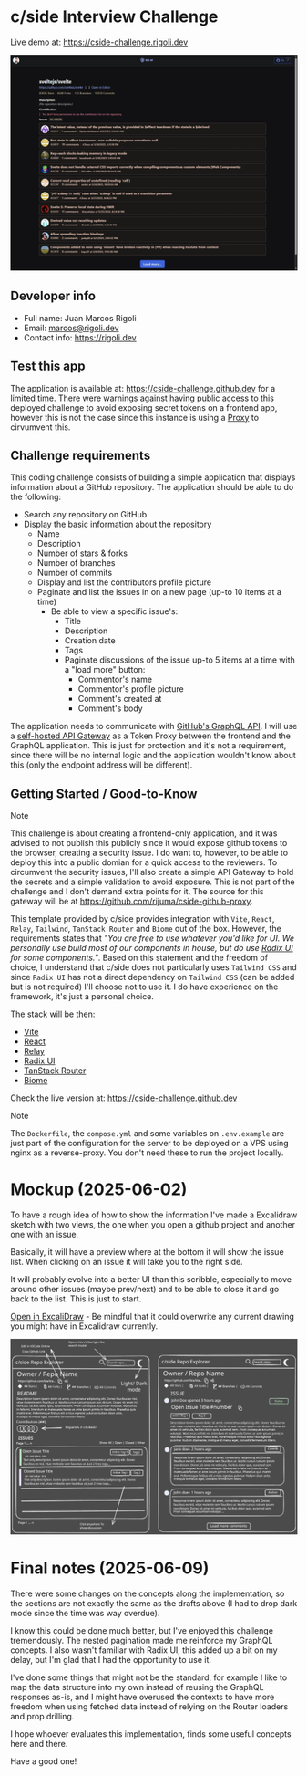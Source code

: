 # c/side Interview Challenge

Live demo at: https://cside-challenge.rigoli.dev

![Preview](docs/preview.webp)

## Developer info

- Full name: Juan Marcos Rigoli
- Email: [marcos@rigoli.dev](mailto:marcos@rigoli.dev)
- Contact info: https://rigoli.dev

## Test this app

The application is available at: https://cside-challenge.github.dev for a limited time.
There were warnings against having public access to this deployed challenge to avoid exposing secret tokens on a frontend app, however this is not the case since this instance is using a [Proxy](https://github.com/rijuma/cside-github-proxy) to cirvumvent this.

## Challenge requirements

This coding challenge consists of building a simple application that displays information about a GitHub repository. The application should be able to do the following:

- Search any repository on GitHub
- Display the basic information about the repository
  - Name
  - Description
  - Number of stars & forks
  - Number of branches
  - Number of commits
  - Display and list the contributors profile picture
  - Paginate and list the issues in on a new page (up-to 10 items at a time)
    - Be able to view a specific issue's:
      - Title
      - Description
      - Creation date
      - Tags
      - Paginate discussions of the issue up-to 5 items at a time with a "load more" button:
        - Commentor's name
        - Commentor's profile picture
        - Comment's created at
        - Comment's body

The application needs to communicate with [GitHub's GraphQL API](https://docs.github.com/en/graphql). I will use a [self-hosted API Gateway](https://github.com/rijuma/cside-github-proxy) as a Token Proxy between the frontend and the GraphQL application. This is just for protection and it's not a requirement, since there will be no internal logic and the application wouldn't know about this (only the endpoint address will be different).

## Getting Started / Good-to-Know

> [!NOTE]
> This challenge is about creating a frontend-only application, and it was advised to not publish this publicly since it would expose github tokens to the browser, creating a security issue.
> I do want to, however, to be able to deploy this into a public domian for a quick access to the reviewers. To circumvent the security issues, I'll also create a simple API Gateway to hold the secrets and a simple validation to avoid exposure.
> This is not part of the challenge and I don't demand extra points for it. The source for this gateway will be at https://github.com/rijuma/cside-github-proxy.

This template provided by c/side provides integration with `Vite`, `React`, `Relay`, `Tailwind`, `TanStack Router` and `Biome` out of the box. However, the requirements states that _"You are free to use whatever you'd like for UI. We personally use build most of our components in house, but do use [Radix UI](https://www.radix-ui.com/) for some components."_.
Based on this statement and the freedom of choice, I understand that c/side does not particularly uses `Tailwind CSS` and since `Radix UI` has not a direct dependency on `Tailwind CSS` (can be added but is not required) I'll choose not to use it. I do have experience on the framework, it's just a personal choice.

The stack will be then:

- [Vite](https://vitejs.dev)
- [React](https://reactjs.org)
- [Relay](https://relay.dev)
- [Radix UI](https://www.radix-ui.com)
- [TanStack Router](https://tanstack.com/router/v1)
- [Biome](https://biomejs.dev)

Check the live version at: https://cside-challenge.github.dev

> [!NOTE]
> The `Dockerfile`, the `compose.yml` and some variables on `.env.example` are just part of the configuration for the server to be deployed on a VPS using nginx as a reverse-proxy. You don't need these to run the project locally.

# Mockup (2025-06-02)

To have a rough idea of how to show the information I've made a Excalidraw sketch with two views, the one when you open a github project and another one with an issue.

Basically, it will have a preview where at the bottom it will show the issue list. When clicking on an issue it will take you to the right side.

It will probably evolve into a better UI than this scribble, especially to move around other issues (maybe prev/next) and to be able to close it and go back to the list. This is just to start.

[Open in ExcaliDraw](https://excalidraw.com/#json=qc8K3VXTOOBISBZisRJ0H,z0dCYL4QnZHJ1mV2BAzwRw) - Be mindful that it could overwrite any current drawing you might have in Excalidraw currently.

![Sketch](docs/ui-sketch.svg)

# Final notes (2025-06-09)

There were some changes on the concepts along the implementation, so the sections are not exactly the same as the drafts above (I had to drop dark mode since the time was way overdue).

I know this could be done much better, but I've enjoyed this challenge tremendously. The nested pagination made me reinforce my GraphQL concepts. I also wasn't familiar with Radix UI, this added up a bit on my delay, but I'm glad that I had the opportunity to use it.

I've done some things that might not be the standard, for example I like to map the data structure into my own instead of reusing the GraphQL responses as-is, and I might have overused the contexts to have more freedom when using fetched data instead of relying on the Router loaders and prop drilling.

I hope whoever evaluates this implementation, finds some useful concepts here and there.

Have a good one!
